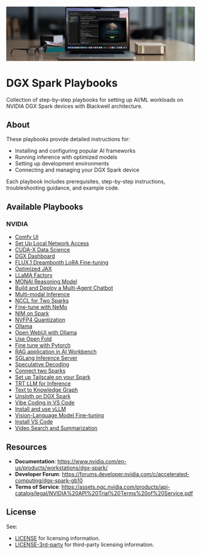 
<p align="center">
  <img src="src/images/dgx-spark-banner.png" alt="NVIDIA DGX Spark"/>
</p>

# DGX Spark Playbooks

Collection of step-by-step playbooks for setting up AI/ML workloads on NVIDIA DGX Spark devices with Blackwell architecture.

## About

These playbooks provide detailed instructions for:
- Installing and configuring popular AI frameworks
- Running inference with optimized models
- Setting up development environments
- Connecting and managing your DGX Spark device

Each playbook includes prerequisites, step-by-step instructions, troubleshooting guidance, and example code.

## Available Playbooks

### NVIDIA

- [Comfy UI](nvidia/comfy-ui/)
- [Set Up Local Network Access](nvidia/connect-to-your-spark/)
- [CUDA-X Data Science](nvidia/cuda-x-data-science/)
- [DGX Dashboard](nvidia/dgx-dashboard/)
- [FLUX.1 Dreambooth LoRA Fine-tuning](nvidia/flux-finetuning/)
- [Optimized JAX](nvidia/jax/)
- [LLaMA Factory](nvidia/llama-factory/)
- [MONAI Reasoning Model](nvidia/monai-reasoning/)
- [Build and Deploy a Multi-Agent Chatbot](nvidia/multi-agent-chatbot/)
- [Multi-modal Inference](nvidia/multi-modal-inference/)
- [NCCL for Two Sparks](nvidia/nccl/)
- [Fine-tune with NeMo](nvidia/nemo-fine-tune/)
- [NIM on Spark](nvidia/nim-llm/)
- [NVFP4 Quantization](nvidia/nvfp4-quantization/)
- [Ollama](nvidia/ollama/)
- [Open WebUI with Ollama](nvidia/open-webui/)
- [Use Open Fold](nvidia/protein-folding/)
- [Fine tune with Pytorch](nvidia/pytorch-fine-tune/)
- [RAG application in AI Workbench](nvidia/rag-ai-workbench/)
- [SGLang Inference Server](nvidia/sglang/)
- [Speculative Decoding](nvidia/speculative-decoding/)
- [Connect two Sparks](nvidia/stack-sparks/)
- [Set up Tailscale on your Spark](nvidia/tailscale/)
- [TRT LLM for Inference](nvidia/trt-llm/)
- [Text to Knowledge Graph](nvidia/txt2kg/)
- [Unsloth on DGX Spark](nvidia/unsloth/)
- [Vibe Coding in VS Code](nvidia/vibe-coding/)
- [Install and use vLLM](nvidia/vllm/)
- [Vision-Language Model Fine-tuning](nvidia/vlm-finetuning/)
- [Install VS Code](nvidia/vscode/)
- [Video Search and Summarization](nvidia/vss/)

## Resources

- **Documentation**: https://www.nvidia.com/en-us/products/workstations/dgx-spark/
- **Developer Forum**: https://forums.developer.nvidia.com/c/accelerated-computing/dgx-spark-gb10
- **Terms of Service**: https://assets.ngc.nvidia.com/products/api-catalog/legal/NVIDIA%20API%20Trial%20Terms%20of%20Service.pdf

## License

See:
- [LICENSE](LICENSE) for licensing information.
- [LICENSE-3rd-party](LICENSE-3rd-party) for third-party licensing information.